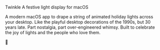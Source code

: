 Twinkle
A festive light display for macOS 

A modern macOS app to drape a string of animated holiday lights across your desktop. Like the playful desktop decorations of the 1990s, but 30 years late. Part nostalgia, part over-engineered whimsy. Built to celebrate the joy of lights and the people who love them.

🎄
